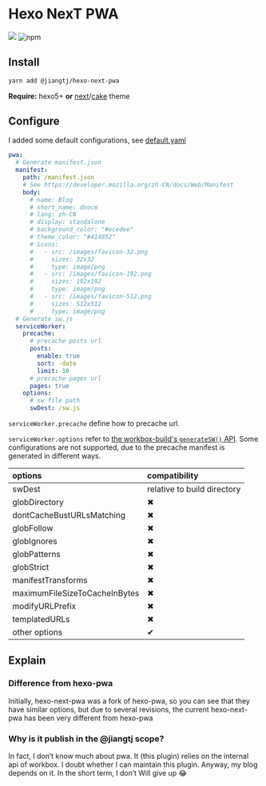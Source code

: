 # Hexo NexT PWA

[![](https://img.shields.io/npm/v/@jiangtj/hexo-next-pwa.svg?style=popout-square)](https://www.npmjs.com/package/@jiangtj/hexo-next-pwa)
![npm](https://img.shields.io/npm/l/@jiangtj/hexo-next-pwa.svg?style=popout-square)

## Install

```bash
yarn add @jiangtj/hexo-next-pwa
```

**Require:** hexo5+ **or** [next](https://github.com/theme-next/hexo-theme-next)/[cake](https://github.com/jiangtj/hexo-theme-cake) theme

## Configure

I added some default configurations, see [default.yaml](default.yaml)

```yml
pwa:
  # Generate manifest.json
  manifest:
    path: /manifest.json
    # See https://developer.mozilla.org/zh-CN/docs/Web/Manifest
    body:
      # name: Blog
      # short_name: dnocm
      # lang: zh-CN
      # display: standalone
      # background_color: "#ecedee"
      # theme_color: "#414852"
      # icons:
      #   - src: /images/favicon-32.png
      #     sizes: 32x32
      #     type: image/png
      #   - src: /images/favicon-192.png
      #     sizes: 192x192
      #     type: image/png
      #   - src: /images/favicon-512.png
      #     sizes: 512x512
      #     type: image/png
  # Generate sw.js
  serviceWorker:
    precache:
      # precache posts url
      posts:
        enable: true
        sort: -date
        limit: 10
      # precache pages url
      pages: true
    options:
      # sw file path
      swDest: /sw.js
```

`serviceWorker.precache` define how to precache url.

`serviceWorker.options` refer to [the workbox-build's `generateSW()` API](https://developers.google.cn/web/tools/workbox/reference-docs/latest/module-workbox-build#.generateSW). Some configurations are not supported, due to the precache manifest is generated in different ways.

| options | compatibility |
| :--- | :--- |
| swDest | relative to build directory |
| globDirectory | ✖ |
| dontCacheBustURLsMatching | ✖ |
| globFollow | ✖ |
| globIgnores | ✖ |
| globPatterns | ✖ |
| globStrict | ✖ |
| manifestTransforms | ✖ |
| maximumFileSizeToCacheInBytes | ✖ |
| modifyURLPrefix | ✖ |
| templatedURLs | ✖ |
| other options | ✔ |

## Explain

### Difference from hexo-pwa

Initially, hexo-next-pwa was a fork of hexo-pwa, so you can see that they have similar options, but due to several revisions, the current hexo-next-pwa has been very different from hexo-pwa

### Why is it publish in the @jiangtj scope?

In fact, I don’t know much about pwa. It (this plugin) relies on the internal api of workbox. I doubt whether I can maintain this plugin. Anyway, my blog depends on it. In the short term, I don’t Will give up :joy:

